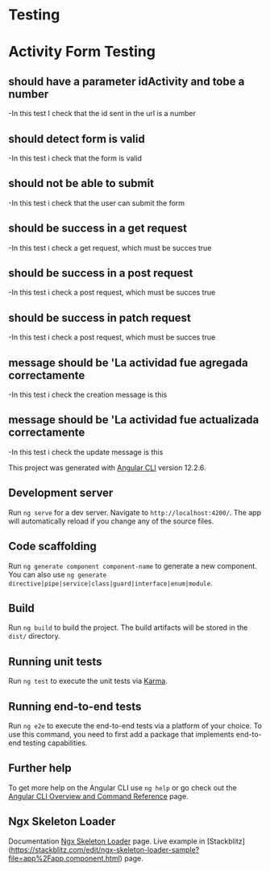 # Testing

# Activity Form Testing
## should have a parameter idActivity and tobe a number
-In this test I check that the id sent in the url is a number

## should detect form is valid
-In this test i check that the form is valid

## should not be able to submit
-In this test i check that the user can submit the form

## should be success in a get request
-In this test i check a get request, which must be succes true

## should be success in a post request
-In this test i check a post request, which must be succes true

## should be success in patch request
-In this test i check a post request, which must be succes true

## message should be 'La actividad fue agregada correctamente
-In this test i check the creation message is this

## message should be 'La actividad fue actualizada correctamente
-In this test i check the update message is this




This project was generated with [Angular CLI](https://github.com/angular/angular-cli) version 12.2.6.

## Development server

Run `ng serve` for a dev server. Navigate to `http://localhost:4200/`. The app will automatically reload if you change any of the source files.

## Code scaffolding

Run `ng generate component component-name` to generate a new component. You can also use `ng generate directive|pipe|service|class|guard|interface|enum|module`.

## Build

Run `ng build` to build the project. The build artifacts will be stored in the `dist/` directory.

## Running unit tests

Run `ng test` to execute the unit tests via [Karma](https://karma-runner.github.io).

## Running end-to-end tests

Run `ng e2e` to execute the end-to-end tests via a platform of your choice. To use this command, you need to first add a package that implements end-to-end testing capabilities.

## Further help

To get more help on the Angular CLI use `ng help` or go check out the [Angular CLI Overview and Command Reference](https://angular.io/cli) page.

## Ngx Skeleton Loader

Documentation [Ngx Skeleton Loader](https://www.npmjs.com/package/ngx-skeleton-loader) page.
Live example in [Stackblitz] (https://stackblitz.com/edit/ngx-skeleton-loader-sample?file=app%2Fapp.component.html) page.